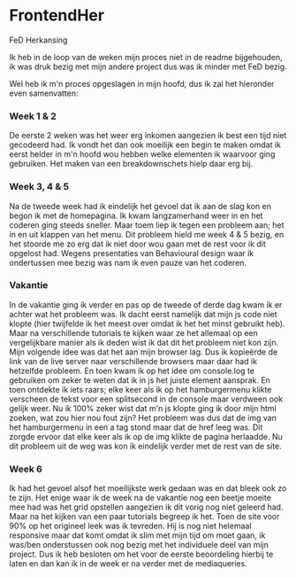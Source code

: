 # FrontendHer
FeD Herkansing

Ik heb in de loop van de weken mijn proces niet in de readme bijgehouden, ik was druk bezig met mijn andere project dus was ik minder met FeD bezig.

Wel heb ik m'n proces opgeslagen in mijn hoofd, dus ik zal het hieronder even samenvatten:

<h3>Week 1 & 2</h3>
De eerste 2 weken was het weer erg inkomen aangezien ik best een tijd niet gecodeerd had. Ik vondt het dan ook moeilijk een begin te maken omdat ik eerst helder in m'n hoofd wou hebben welke elementen ik waarvoor ging gebruiken. Het maken van een breakdownschets hielp daar erg bij.


<h3>Week 3, 4 & 5</h3>
Na de tweede week had ik eindelijk het gevoel dat ik aan de slag kon en begon ik met de homepagina. Ik kwam langzamerhand weer in en het coderen ging steeds sneller. Maar toem liep ik tegen een probleem aan; het in en uit klappen van het menu. Dit probleem hield me week 4 & 5 bezig, en het stoorde me zo erg dat ik niet door wou gaan met de rest voor ik dit opgelost had. Wegens presentaties van Behavioural design waar ik ondertussen mee bezig was nam ik even pauze van het coderen.


<h3>Vakantie</h3>
In de vakantie ging ik verder en pas op de tweede of derde dag kwam ik er achter wat het probleem was. Ik dacht eerst namelijk dat mijn js code niet klopte (hier twijfelde ik het meest over omdat ik het het minst gebruikt heb). Maar na verschillende tutorials te kijken waar ze het allemaal op een vergelijkbare manier als ik deden wist ik dat dit het probleem niet kon zijn. Mijn volgende idee was dat het aan mijn browser lag. Dus ik kopieërde de link van de live server naar verschillende browsers maar daar had ik hetzelfde probleem. En toen kwam ik op het idee om console.log te gebruiken om zeker te weten dat ik in js het juiste element aansprak. En toen ontdekte ik iets raars; elke keer als ik op het hamburgermenu klikte verscheen de tekst voor een splitsecond in de console maar verdween ook gelijk weer. Nu ik 100% zeker wist dat m'n js klopte ging ik door mijn html zoeken, wat zou hier nou fout zijn? Het probleem was dus dat de img van het hamburgermenu in een a tag stond maar dat de href leeg was. Dit zorgde ervoor dat elke keer als ik op de img klikte de pagina herlaadde. Nu dit probleem uit de weg was kon ik eindelijk verder met de rest van de site. 


<h3>Week 6</h3>
Ik had het gevoel alsof het moeilijkste werk gedaan was en dat bleek ook zo te zijn. Het enige waar ik de week na de vakantie nog een beetje moeite mee had was het grid opstellen aangezien ik dit vorig nog niet geleerd had. Maar na het kijken van een paar tutorials begreep ik het. Toen de site voor 90% op het origineel leek was ik tevreden. Hij is nog niet helemaal responsive maar dat komt omdat ik slim met mijn tijd om moet gaan, ik was/ben onderstussen ook nog bezig met het individuele deel van mijn project. Dus ik heb besloten om het voor de eerste beoordeling hierbij te laten en dan kan ik in de week er na verder met de mediaqueries.
